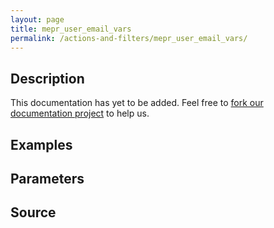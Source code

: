 ```yaml
---
layout: page
title: mepr_user_email_vars
permalink: /actions-and-filters/mepr_user_email_vars/
---
```


## Description

This documentation has yet to be added. Feel free to [fork our documentation project](https://github.com/caseproof/memberpress-docs) to help us.

## Examples


## Parameters


## Source

